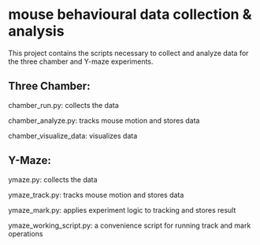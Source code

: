 mouse behavioural data collection & analysis
============================================

This project contains the scripts necessary to collect and analyze data for the three chamber and Y-maze experiments.

Three Chamber:
----------------
chamber_run.py: collects the data

chamber_analyze.py: tracks mouse motion and stores data

chamber_visualize_data: visualizes data

Y-Maze:
----------------
ymaze.py: collects the data

ymaze_track.py: tracks mouse motion and stores data

ymaze_mark.py: applies experiment logic to tracking and stores result

ymaze_working_script.py: a convenience script for running track and mark operations
